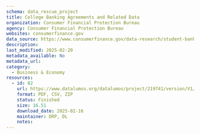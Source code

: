 ```yaml
---
schema: data_rescue_project 
title: College Banking Agreements and Related Data
organization: Consumer Financial Protection Bureau
agency: Consumer Financial Protection Bureau
websites: consumerfinance.gov
data_source: https://www.consumerfinance.gov/data-research/student-banking/deposit-product-marketing-agreements-and-data/
description: 
last_modified: 2025-02-20
metadata_available: No
metadata_url: 
category:
  - Business & Economy 
resources:
  - id: 82
    url: https://www.datalumos.org/datalumos/project/219741/version/V1/view
    format: PDF, CSV, ZIP
    status: Finished
    size: 16.51
    download_date: 2025-02-16
    maintainer: DRP, DL
    notes: 
---
```


